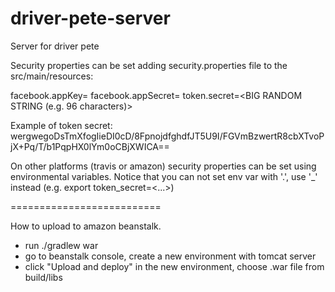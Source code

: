 # driver-pete-server
Server for driver pete


Security properties can be set adding security.properties file to the src/main/resources:

facebook.appKey=<YOUR FACEBOOK APP ID>
facebook.appSecret=<YOUR FACEBOOK APP SECRET>
token.secret=<BIG RANDOM STRING (e.g. 96 characters)>


Example of token secret:
wergwegoDsTmXfogIieDI0cD/8FpnojdfghdfJT5U9I/FGVmBzwertR8cbXTvoPjX+Pq/T/b1PqpHX0lYm0oCBjXWICA==


On other platforms (travis or amazon) security properties can be set using environmental variables.
Notice that you can not set env var with '.', use '_' instead (e.g. export token_secret=<...>)


==========================

How to upload to amazon beanstalk.
 - run ./gradlew war
 - go to beanstalk console, create a new environment with tomcat server
 - click "Upload and deploy" in the new environment, choose .war file from build/libs
